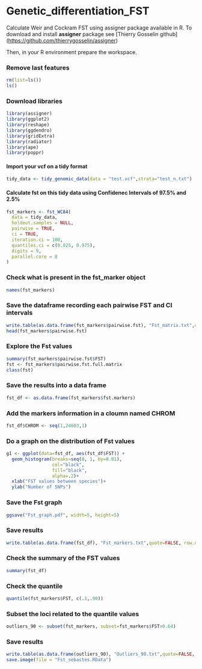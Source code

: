 # Genetic_differentiation_FST

Calculate Weir and Cockram FST using assigner package available in R.
To download and install **assigner** package see [Thierry Gosselin github] (https://github.com/thierrygosselin/assigner)

Then, in your R environment prepare the workspace.
### Remove last features
``` r
rm(list=ls())
ls()
```

### Download libraries
``` r
library(assigner)
library(ggplot2)
library(reshape)
library(ggdendro)
library(gridExtra)
library(radiator)
library(ape)
library(poppr)
```

#### Import your vcf on a tidy format
``` r
tidy_data <- tidy_genomic_data(data = "test.vcf",strata="test_n.txt")
```

#### Calculate fst on this tidy data using Confidenec Intervals of 97.5% and 2.5%
``` r
fst_markers <- fst_WC84(
  data = tidy_data,
  holdout.samples = NULL, 
  pairwise = TRUE,
  ci = TRUE,
  iteration.ci = 100,
  quantiles.ci = c(0.025, 0.975),
  digits = 9,
  parallel.core = 8
)
```

### Check what is present in the fst_marker object
``` r
names(fst_markers)
```

### Save the dataframe recording each pairwise FST and CI intervals 
``` r
write.table(as.data.frame(fst_markers$pairwise.fst), "Fst_matrix.txt",quote=FALSE, row.names=FALSE, sep="\t") 
head(fst_markers$pairwise.fst)
```

### Explore the Fst values
``` r
summary(fst_markers$pairwise.fst$FST)
fst <- fst_markers$pairwise.fst.full.matrix
class(fst)
```

### Save the results into a data frame
``` r
fst_df <- as.data.frame(fst_markers$fst.markers)
```

### Add the markers information in a cloumn named CHROM
``` r
fst_df$CHROM <- seq(1,24603,1)
```

### Do a graph on the distribution of Fst values
``` r
g1 <- ggplot(data=fst_df, aes(fst_df$FST)) + 
  geom_histogram(breaks=seq(0, 1, by=0.01), 
                 col="black", 
                 fill="black", 
                 alpha=.2)+
  xlab("FST values between species")+
  ylab("Number of SNPs")
```

### Save the Fst graph
``` r
ggsave("Fst_graph.pdf", width=5, height=5)
```

### Save results
``` r
write.table(as.data.frame(fst_df), "Fst_markers.txt",quote=FALSE, row.names=FALSE, sep="\t") 
```

### Check the summary of the FST values 
``` r
summary(fst_df)
```

### Check the quantile
``` r
quantile(fst_markers$FST, c(.1,.90))
```

### Subset the loci related to the quantile values
``` r
outliers_90 <- subset(fst_markers, subset=fst_markers$FST>0.64)
```

### Save results
``` r
write.table(as.data.frame(outliers_90), "Outliers_90.txt",quote=FALSE, row.names=FALSE, sep="\t") 
save.image(file = "Fst_sebastes.RData")
```

